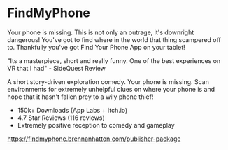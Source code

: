 # FindMyPhone
Your phone is missing. This is not only an outrage, it's downright dangerous! You've got to find where in the world that thing scampered off to. Thankfully you've got Find Your Phone App on your tablet! 

"Its a masterpiece, short and really funny. One of the best experiences on VR that I had" - SideQuest Review

A short story-driven exploration comedy. Your phone is missing. Scan environments for extremely unhelpful clues on where your phone is and hope that it hasn't fallen prey to a wily phone thief!

 - 150k+ Downloads (App Labs + Itch.io)
 - 4.7 Star Reviews (116 reviews)
 - Extremely positive reception to comedy and gameplay

https://findmyphone.brennanhatton.com/publisher-package
